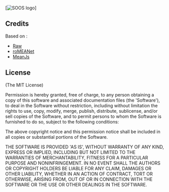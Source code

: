 [![SOOS logo](https://github.com/weareopensource/roMEANet-SOOS/blob/master/modules/raws/client/img/brand/logo-soos-big.png)]

## Credits
Based on :
* [Raw](http://raw.densitydesign.org/)
* [roMEANet](https://github.com/weareopensource/roMEANet)
* [MeanJs](http://meanjs.org/)

## License
(The MIT License)

Permission is hereby granted, free of charge, to any person obtaining
a copy of this software and associated documentation files (the
'Software'), to deal in the Software without restriction, including
without limitation the rights to use, copy, modify, merge, publish,
distribute, sublicense, and/or sell copies of the Software, and to
permit persons to whom the Software is furnished to do so, subject to
the following conditions:

The above copyright notice and this permission notice shall be
included in all copies or substantial portions of the Software.

THE SOFTWARE IS PROVIDED 'AS IS', WITHOUT WARRANTY OF ANY KIND,
EXPRESS OR IMPLIED, INCLUDING BUT NOT LIMITED TO THE WARRANTIES OF
MERCHANTABILITY, FITNESS FOR A PARTICULAR PURPOSE AND NONINFRINGEMENT.
IN NO EVENT SHALL THE AUTHORS OR COPYRIGHT HOLDERS BE LIABLE FOR ANY
CLAIM, DAMAGES OR OTHER LIABILITY, WHETHER IN AN ACTION OF CONTRACT,
TORT OR OTHERWISE, ARISING FROM, OUT OF OR IN CONNECTION WITH THE
SOFTWARE OR THE USE OR OTHER DEALINGS IN THE SOFTWARE.
